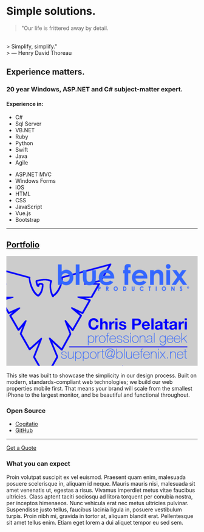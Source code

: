 # Simple solutions.
> "Our life is frittered away by detail.
<br/> 
> Simplify, simplify."
<br/>
> ― Henry David Thoreau

## Experience matters.

### 20 year Windows, ASP.NET and C# subject-matter expert. 

#### Experience in:

<div class="row">
  <div class="col-sm">
    <ul>
      <li class="pt-1"><i class="fas fa-hashtag"></i> C#</li>
      <li class="pt-1"><i class="fas fa-database"></i> Sql Server</li>
      <li class="pt-1"><i class="fas fa-laptop-code"></i> VB.NET</li>
      <li class="pt-1"><i class="far fa-gem"></i> Ruby</li>
      <li class="pt-1"><i class="fab fa-python"></i> Python</li>
      <li class="pt-1"><i class="fab fa-swift"></i> Swift</li>
      <li class="pt-1"><i class="fab fa-java"></i> Java</li>
      <li class="pt-1"><i class="fas fa-code-branch"></i> Agile</li>
    </ul>
  </div>
  <div class="col-sm">
    <ul>
      <li class="pt-1"><i class="far fa-file-code"></i> ASP.NET MVC</li>
      <li class="pt-1"><i class="fab fa-windows"></i> Windows Forms</li>
      <li class="pt-1"><i class="fab fa-apple"></i> iOS</li>
      <li class="pt-1"><i class="fab fa-html5"></i> HTML</li>
      <li class="pt-1"><i class="fab fa-css3-alt"></i> CSS</li>
      <li class="pt-1"><i class="fab fa-js-square"></i> JavaScript</li>
      <li class="pt-1"><i class="fab fa-vuejs"></i> Vue.js</li>
      <li class="pt-1"><i class="fab fa-bootstrap"></i> Bootstrap</li>
    </ul>    
  </div>
</div>

---

## [Portfolio](/portfolio)

[![blue fenix](/assets/images/businesscard.png)](/portfolio)

This site was built to showcase the simplicity in our design process. Built on modern, standards-compliant web technologies; we build our web properties mobile first. That means your brand will scale from the smallest iPhone to the largest monitor, and be beautiful and functional throughout.

### Open Source

- <i class="fab fa-github"></i> [Cogitatio](https://github.com/ChrisPelatari/Cogitatio)
- <i class="fab fa-github"></i> [GitHub](https://github.com/ChrisPelatari)

---
<a href="mailto:support@bluefenix.net?subject=Quote" class="btn btn-primary btn-lg btn-block">Get a Quote</a>

### What you can expect

Proin volutpat suscipit ex vel euismod. Praesent quam enim, malesuada posuere scelerisque in, aliquam id neque. Mauris mauris nisi, malesuada sit amet venenatis ut, egestas a risus. Vivamus imperdiet metus vitae faucibus ultricies. Class aptent taciti sociosqu ad litora torquent per conubia nostra, per inceptos himenaeos. Nunc vehicula erat nec metus ultricies pulvinar. Suspendisse justo tellus, faucibus lacinia ligula in, posuere vestibulum turpis. Proin nibh mi, gravida in tortor at, aliquam blandit erat. Pellentesque sit amet tellus enim. Etiam eget lorem a dui aliquet tempor eu sed sem.
